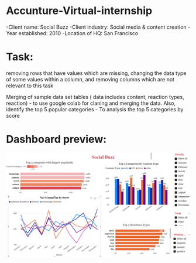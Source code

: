 # Accunture-Virtual-internship

-Client name: Social Buzz
-Client industry: Social media & content creation
-Year established: 2010
-Location of HQ: San Francisco


# **Task:**

removing rows that have values which are missing,
changing the data type of some values within a column, and
removing columns which are not relevant to this task

Merging of sample data set tables ( data includes content, reaction types, reaction) - to use google colab for claning and merging the data. 
Also, identify the top 5 popular categories - To analysis the top 5 categories by score 

# **Dashboard preview:**

![Dashboard](https://github.com/kavinilavanM/Accunture-Virtual-internship/blob/main/Capture.PNG)
